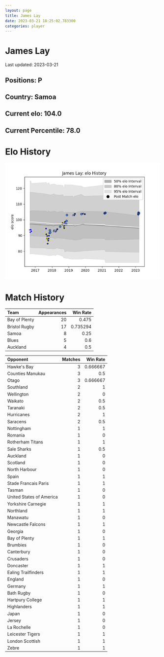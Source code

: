 ```yaml
---  
layout: page  
title: James Lay  
date: 2023-03-21 18:25:02.783300  
categories: player  
---
```

# James Lay


Last updated: 2023-03-21
## Positions: P

## Country: Samoa

## Current elo: 104.0

## Current Percentile: 78.0

# Elo History


![elo history](history_JamesLay.png)
# Match History


| Team          |   Appearances |   Win Rate |
|:--------------|--------------:|-----------:|
| Bay of Plenty |            20 |   0.475    |
| Bristol Rugby |            17 |   0.735294 |
| Samoa         |             8 |   0.25     |
| Blues         |             5 |   0.6      |
| Auckland      |             4 |   0.5      |

| Opponent                 |   Matches |   Win Rate |
|:-------------------------|----------:|-----------:|
| Hawke's Bay              |         3 |   0.666667 |
| Counties Manukau         |         3 |   0.5      |
| Otago                    |         3 |   0.666667 |
| Southland                |         2 |   1        |
| Wellington               |         2 |   0        |
| Waikato                  |         2 |   0.5      |
| Taranaki                 |         2 |   0.5      |
| Hurricanes               |         2 |   1        |
| Saracens                 |         2 |   0.5      |
| Nottingham               |         1 |   1        |
| Romania                  |         1 |   0        |
| Rotherham Titans         |         1 |   1        |
| Sale Sharks              |         1 |   0.5      |
| Auckland                 |         1 |   0        |
| Scotland                 |         1 |   0        |
| North Harbour            |         1 |   0        |
| Spain                    |         1 |   1        |
| Stade Francais Paris     |         1 |   1        |
| Tasman                   |         1 |   0        |
| United States of America |         1 |   0        |
| Yorkshire Carnegie       |         1 |   1        |
| Northland                |         1 |   1        |
| Manawatu                 |         1 |   0        |
| Newcastle Falcons        |         1 |   1        |
| Georgia                  |         1 |   0        |
| Bay of Plenty            |         1 |   1        |
| Brumbies                 |         1 |   0        |
| Canterbury               |         1 |   0        |
| Crusaders                |         1 |   0        |
| Doncaster                |         1 |   1        |
| Ealing Trailfinders      |         1 |   1        |
| England                  |         1 |   0        |
| Germany                  |         1 |   1        |
| Bath Rugby               |         1 |   0        |
| Hartpury College         |         1 |   1        |
| Highlanders              |         1 |   1        |
| Japan                    |         1 |   0        |
| Jersey                   |         1 |   0        |
| La Rochelle              |         1 |   0        |
| Leicester Tigers         |         1 |   1        |
| London Scottish          |         1 |   1        |
| Zebre                    |         1 |   1        |